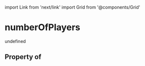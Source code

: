 import Link from 'next/link'
import Grid from '@components/Grid'

# numberOfPlayers

undefined

## Property of



